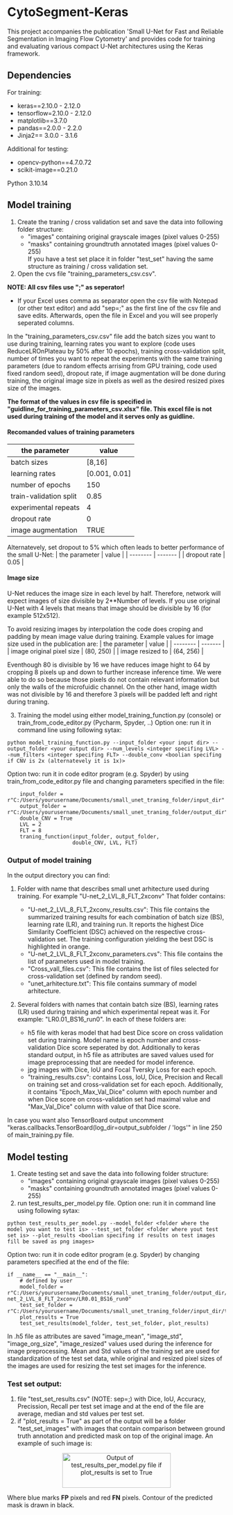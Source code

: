 # CytoSegment-Keras
This project accompanies the publication 'Small U-Net for Fast and Reliable Segmentation in Imaging Flow Cytometry' and provides code for training and evaluating various compact U-Net architectures using the Keras framework.

## Dependencies

For training:<br>
- keras==2.10.0 - 2.12.0<br>
- tensorflow=2.10.0 - 2.12.0<br>
- matplotlib==3.7.0<br>
- pandas==2.0.0 - 2.2.0<br>
- Jinja2== 3.0.0 - 3.1.6 <br>


Additional for testing:<br>
- opencv-python==4.7.0.72<br>
- scikit-image==0.21.0<br>


Python 3.10.14

## Model training

1) Create the traning / cross validation set and save the data into following folder structure:<br>
    - "images" containing original grayscale images (pixel values 0-255)<br>
    - "masks" containing groundtruth annotated images (pixel values 0-255)<br>
If you have a test set place it in folder "test_set" having the same structure as training / cross validation set.<br>
2)  Open the cvs file "training_parameters_csv.csv".<br> 

**NOTE: All csv files use ";" as seperator!**
- If your Excel uses comma as separator open the csv file with Notepad (or other text editor) and add "sep=;" as the first line of the csv file and save edits. Afterwards, open the file in Excel and you will see properly seperated columns.

In the "training_parameters_csv.csv" file add the batch sizes you want to use during training, learning rates you want to explore (code uses ReduceLROnPlateau by 50% after 10 epochs), training cross-validation split, number of times you want to repeat the experiments with the same training parameters (due to random effects arrising from GPU training, code used fixed random seed), dropout rate, if image augmentation will be done during training, the original image size in pixels as well as the desired resized pixes size of the images.<br>

**The format of the values in csv file is specified in "guidline_for_training_parameters_csv.xlsx" file. This excel file is not used during training of the model and it serves only as guidline.** <br>

#### Recomanded values of training parameters

| the parameter    | value |
| -------- | ------- |
| batch sizes  | [8,16]    |
| learning rates | [0.001, 0.01]     |
| number of epochs    | 150    |
| train-validation split    | 0.85    |
| experimental repeats    | 4    |
| dropout rate    | 0    |
| image augmentation    | TRUE    |

Alternatevely, set dropout to 5% which often leads to better performance of the small U-Net:
| the parameter    | value |
| -------- | ------- |
| dropout rate    | 0.05    |

#### Image size
U-Net reduces the image size in each level by half. Therefore, network will expect images of size divisible by 2**Number of levels.
If you use original U-Net with 4 levels that means that image should be divisible by 16 (for example 512x512).

To avoid resizing images by interpolation the code does croping and padding by mean image value during training.
Example values for image size used in the publication are:
| the parameter    | value |
| -------- | ------- |
| image original pixel size    | (80, 250)    |
| image resized to    | (64, 256)    |

Eventhough 80 is divisible by 16 we have reduces image hight to 64 by cropping 8 pixels up and down to further increase inference time. We were able to do so because those pixels do not contain relevant information but only the walls of the microfuidic channel.
On the other hand, image width was not divisible by 16 and therefore 3 pixels will be padded left and right during traning.

3) Training the model using either model_training_function.py (console) or train_from_code_editor.py (Pycharm, Spyder, ..)
Option one: run it in command line using following sytax:
```
python model_training_function.py --input_folder <your input dir> --output_folder <your output dir> --num_levels <integer specifing LVL> --num_filters <integer specifing FLT> --double_conv <boolian specifing if CNV is 2x (alternatevely it is 1x)>
```
Option two: run it in code editor program (e.g. Spyder) by using train_from_code_editor.py file and changing parameters specified in the file:
```
    input_folder = r"C:/Users/yourusername/Documents/small_unet_traning_folder/input_dir"
    output_folder = r"C:/Users/yourusername/Documents/small_unet_traning_folder/output_dir"
    double_CNV = True
    LVL = 2
    FLT = 8
    traning_function(input_folder, output_folder,
                     double_CNV, LVL, FLT)
```

### Output of model training
In the output directory you can find:
1. Folder with name that describes small unet arhitecture used during training. For example "U-net_2_LVL_8_FLT_2xconv"
That folder contains: 
    
    - "U-net_2_LVL_8_FLT_2xconv_results.csv": This file contains the summarized training results for each combination of batch size (BS), learning rate (LR), and training run. It reports the highest Dice Similarity Coefficient (DSC) achieved on the respective cross-validation set. The training configuration yielding the best DSC is highlighted in orange.
    - "U-net_2_LVL_8_FLT_2xconv_parameters.cvs": This file contains the list of parameters used in model training. 
    - "Cross_vall_files.csv": This file contains the list of files selected for cross-validation set (defined by random seed).
    - "unet_arhitecture.txt": This file contains summary of model arhitecture.

2. Several folders with names that contain batch size (BS), learning rates (LR) used during training and which experimental repeat was it. For example: "LR0.01_BS16_run0". In each of these folders are:
    - h5 file with keras model that had best Dice score on cross validation set during training. Model name is epoch number and cross-validation Dice score seperated by dot. Additionally to keras standard output, in h5 file as attributes are saved values used for image preprocessing that are needed for model inference.
    - jpg images with Dice, IoU and Focal Tversky Loss for each epoch.
    - "training_results.csv": contains Loss, IoU, Dice, Precision and Recall on training set and cross-validation set for each epoch. Additionally, it contains "Epoch_Max_Val_Dice" column with epoch number and when Dice score on cross-validation set had maximal value and "Max_Val_Dice" column with value of that Dice score.

In case you want also TensorBoard output uncomment "keras.callbacks.TensorBoard(log_dir=output_subfolder / 'logs'" in line 250 of main_training.py file.


## Model testing

1) Create testing set and save the data into following folder structure:<br>
    - "images" containing original grayscale images (pixel values 0-255)<br>
    - "masks" containing groundtruth annotated images (pixel values 0-255)<br>
2) run test_results_per_model.py file.
Option one: run it in command line using following sytax:
```
python test_results_per_model.py --model_folder <folder where the model you want to test is> --test_set_folder <folder where yout test set is> --plot_results <boolian specifing if results on test images fill be saved as png images>
```
Option two: run it in code editor program (e.g. Spyder) by changing parameters specified at the end of the file:
```
if __name__ == "__main__":
    # defined by user
    model_folder = r"C:/Users/yourusername/Documents/small_unet_traning_folder/output_dir/U-net_2_LVL_8_FLT_2xconv/LR0.01_BS16_run0"
    test_set_folder = r"C:/Users/yourusername/Documents/small_unet_traning_folder/input_dir/test_set"
    plot_results = True
    test_set_results(model_folder, test_set_folder, plot_results)
```
In .h5 file as attributes are saved "image_mean", "image_std", "image_org_size", "image_resized" values used during the inference for image preprocessing.
Mean and Std values of the training set are used for standardization of the test set data, while original and resized pixel sizes of the images are used for resizing the test set images for the inference.

### Test set output:
1) file "test_set_results.csv" (NOTE: sep=;)
with Dice, IoU, Accuracy, Precission, Recall per test set image and at the end of the file are average, median and std values per test set.
2) if "plot_results = True" as part of the output will be a folder "test_set_images" with images that contain comparison between ground truth annotation and predicted mask on top of the original image.
An example of such image is: 

<center>
<img src="test_set_output_example.png" alt="Output of test_results_per_model.py file if plot_results is set to True" width="250" height="80">
</center>

Where blue marks **FP** pixels and red **FN** pixels. Contour of the predicted mask is drawn in black.
